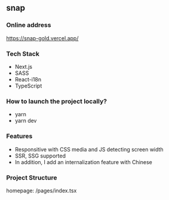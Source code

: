## snap

### Online address
https://snap-gold.vercel.app/

### Tech Stack
- Next.js
- SASS
- React-i18n
- TypeScript

### How to launch the project locally?
- yarn
- yarn dev

### Features
- Responsitive with CSS media and JS detecting screen width 
- SSR, SSG supported
- In addition, I add an internalization feature with Chinese

### Project Structure
homepage: /pages/index.tsx



